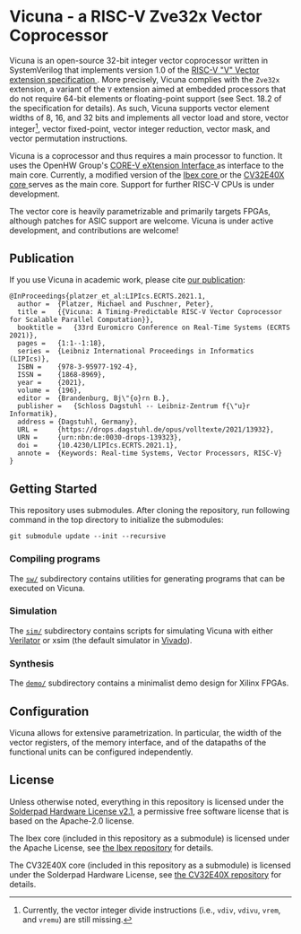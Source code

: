 # Vicuna - a RISC-V Zve32x Vector Coprocessor

Vicuna is an open-source 32-bit integer vector coprocessor written in
SystemVerilog that implements version 1.0 of the
[RISC-V "V" Vector extension specification
](https://github.com/riscv/riscv-v-spec).
More precisely, Vicuna complies with the `Zve32x` extension, a variant of the
`V` extension aimed at embedded processors that do not require 64-bit elements
or floating-point support (see Sect. 18.2 of the specification for details).
As such, Vicuna supports vector element widths of 8, 16, and 32 bits and
implements all vector load and store, vector integer[^1], vector fixed-point,
vector integer reduction, vector mask, and vector permutation instructions.

[^1]: Currently, the vector integer divide instructions (i.e., `vdiv`, `vdivu`,
`vrem`, and `vremu`) are still missing.

Vicuna is a coprocessor and thus requires a main processor to function.  It
uses the OpenHW Group's [CORE-V eXtension Interface
](https://docs.openhwgroup.org/projects/openhw-group-core-v-xif/) as interface
to the main core.  Currently, a modified version of the [Ibex core
](https://github.com/lowRISC/ibex) or the [CV32E40X core
](https://github.com/openhwgroup/cv32e40x) serves as the main core.  Support
for further RISC-V CPUs is under development.

The vector core is heavily parametrizable and primarily targets FPGAs,
although patches for ASIC support are welcome.  Vicuna is under active
development, and contributions are welcome!


## Publication

If you use Vicuna in academic work, please cite
[our publication](https://doi.org/10.4230/LIPIcs.ECRTS.2021.1):

```
@InProceedings{platzer_et_al:LIPIcs.ECRTS.2021.1,
  author =  {Platzer, Michael and Puschner, Peter},
  title =   {{Vicuna: A Timing-Predictable RISC-V Vector Coprocessor for Scalable Parallel Computation}},
  booktitle =   {33rd Euromicro Conference on Real-Time Systems (ECRTS 2021)},
  pages =   {1:1--1:18},
  series =  {Leibniz International Proceedings in Informatics (LIPIcs)},
  ISBN =    {978-3-95977-192-4},
  ISSN =    {1868-8969},
  year =    {2021},
  volume =  {196},
  editor =  {Brandenburg, Bj\"{o}rn B.},
  publisher =   {Schloss Dagstuhl -- Leibniz-Zentrum f{\"u}r Informatik},
  address = {Dagstuhl, Germany},
  URL =     {https://drops.dagstuhl.de/opus/volltexte/2021/13932},
  URN =     {urn:nbn:de:0030-drops-139323},
  doi =     {10.4230/LIPIcs.ECRTS.2021.1},
  annote =  {Keywords: Real-time Systems, Vector Processors, RISC-V}
}
```


## Getting Started

This repository uses submodules.  After cloning the repository, run following
command in the top directory to initialize the submodules:
```
git submodule update --init --recursive
```

### Compiling programs

The [`sw/`](https://github.com/vproc/vicuna/tree/main/sw) subdirectory
contains utilities for generating programs that can be executed on Vicuna.


### Simulation

The [`sim/`](https://github.com/vproc/vicuna/tree/main/sim) subdirectory
contains scripts for simulating Vicuna with either
[Verilator](https://www.veripool.org/verilator/) or xsim (the default simulator
in [Vivado](https://www.xilinx.com/products/design-tools/vivado.html)).


### Synthesis

The [`demo/`](https://github.com/vproc/vicuna/tree/main/demo) subdirectory
contains a minimalist demo design for Xilinx FPGAs.


## Configuration

Vicuna allows for extensive parametrization.  In particular, the width of
the vector registers, of the memory interface, and of the datapaths of the
functional units can be configured independently.


## License

Unless otherwise noted, everything in this repository is licensed under the
[Solderpad Hardware License v2.1](https://solderpad.org/licenses/SHL-2.1/), a
permissive free software license that is based on the Apache-2.0 license.

The Ibex core (included in this repository as a submodule) is licensed under
the Apache License, see [the Ibex repository](https://github.com/lowRISC/ibex)
for details.

The CV32E40X core (included in this repository as a submodule) is licensed
under the Solderpad Hardware License, see
[the CV32E40X repository](https://github.com/openhwgroup/cv32e40x) for details.
